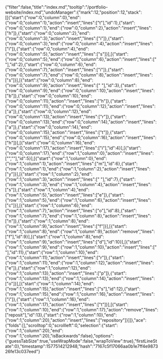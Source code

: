 {"filter":false,"title":"index.md","tooltip":"/portfolio-website/index.md","undoManager":{"mark":12,"position":12,"stack":[[{"start":{"row":0,"column":0},"end":{"row":0,"column":1},"action":"insert","lines":["t"],"id":1},{"start":{"row":0,"column":1},"end":{"row":0,"column":2},"action":"insert","lines":["h"]},{"start":{"row":0,"column":2},"end":{"row":0,"column":3},"action":"insert","lines":["i"]},{"start":{"row":0,"column":3},"end":{"row":0,"column":4},"action":"insert","lines":["i"]},{"start":{"row":0,"column":4},"end":{"row":0,"column":5},"action":"insert","lines":["s"]}],[{"start":{"row":0,"column":5},"end":{"row":0,"column":6},"action":"insert","lines":[" "],"id":2},{"start":{"row":0,"column":6},"end":{"row":0,"column":7},"action":"insert","lines":["i"]},{"start":{"row":0,"column":7},"end":{"row":0,"column":8},"action":"insert","lines":["s"]}],[{"start":{"row":0,"column":8},"end":{"row":0,"column":9},"action":"insert","lines":[" "],"id":3},{"start":{"row":0,"column":9},"end":{"row":0,"column":10},"action":"insert","lines":["b"]},{"start":{"row":0,"column":10},"end":{"row":0,"column":11},"action":"insert","lines":["h"]},{"start":{"row":0,"column":11},"end":{"row":0,"column":12},"action":"insert","lines":["a"]},{"start":{"row":0,"column":12},"end":{"row":0,"column":13},"action":"insert","lines":["r"]},{"start":{"row":0,"column":13},"end":{"row":0,"column":14},"action":"insert","lines":["a"]},{"start":{"row":0,"column":14},"end":{"row":0,"column":15},"action":"insert","lines":["t"]},{"start":{"row":0,"column":15},"end":{"row":0,"column":16},"action":"insert","lines":["h"]}],[{"start":{"row":0,"column":16},"end":{"row":0,"column":17},"action":"insert","lines":["i"],"id":4}],[{"start":{"row":0,"column":17},"end":{"row":1,"column":0},"action":"insert","lines":["",""],"id":5}],[{"start":{"row":1,"column":0},"end":{"row":1,"column":1},"action":"insert","lines":["m"],"id":6},{"start":{"row":1,"column":1},"end":{"row":1,"column":2},"action":"insert","lines":["y"]}],[{"start":{"row":1,"column":2},"end":{"row":1,"column":3},"action":"insert","lines":[" "],"id":7},{"start":{"row":1,"column":3},"end":{"row":1,"column":4},"action":"insert","lines":["s"]},{"start":{"row":1,"column":4},"end":{"row":1,"column":5},"action":"insert","lines":["e"]},{"start":{"row":1,"column":5},"end":{"row":1,"column":6},"action":"insert","lines":["c"]}],[{"start":{"row":1,"column":6},"end":{"row":1,"column":7},"action":"insert","lines":["o"],"id":8},{"start":{"row":1,"column":7},"end":{"row":1,"column":8},"action":"insert","lines":["n"]},{"start":{"row":1,"column":8},"end":{"row":1,"column":9},"action":"insert","lines":["f"]}],[{"start":{"row":1,"column":8},"end":{"row":1,"column":9},"action":"remove","lines":["f"],"id":9}],[{"start":{"row":1,"column":8},"end":{"row":1,"column":9},"action":"insert","lines":["d"],"id":10}],[{"start":{"row":1,"column":9},"end":{"row":1,"column":10},"action":"insert","lines":[" "],"id":11},{"start":{"row":1,"column":10},"end":{"row":1,"column":11},"action":"insert","lines":["r"]},{"start":{"row":1,"column":11},"end":{"row":1,"column":12},"action":"insert","lines":["e"]},{"start":{"row":1,"column":12},"end":{"row":1,"column":13},"action":"insert","lines":["p"]},{"start":{"row":1,"column":13},"end":{"row":1,"column":14},"action":"insert","lines":["o"]}],[{"start":{"row":1,"column":14},"end":{"row":1,"column":15},"action":"insert","lines":["s"],"id":12},{"start":{"row":1,"column":15},"end":{"row":1,"column":16},"action":"insert","lines":["i"]},{"start":{"row":1,"column":16},"end":{"row":1,"column":17},"action":"insert","lines":["t"]}],[{"start":{"row":1,"column":10},"end":{"row":1,"column":17},"action":"remove","lines":["reposit"],"id":13},{"start":{"row":1,"column":10},"end":{"row":1,"column":20},"action":"insert","lines":["repository"]}]]},"ace":{"folds":[],"scrolltop":0,"scrollleft":0,"selection":{"start":{"row":1,"column":20},"end":{"row":1,"column":20},"isBackwards":false},"options":{"guessTabSize":true,"useWrapMode":false,"wrapToView":true},"firstLineState":0},"timestamp":1577514212948,"hash":"7167c5f17066aa0b1e7ff4e987326fe13c037eed"}